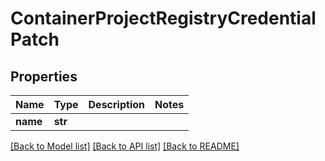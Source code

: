 # ContainerProjectRegistryCredentialPatch


## Properties
Name | Type | Description | Notes
------------ | ------------- | ------------- | -------------
**name** | **str** |  | 

[[Back to Model list]](../README.md#documentation-for-models) [[Back to API list]](../README.md#documentation-for-api-endpoints) [[Back to README]](../README.md)



